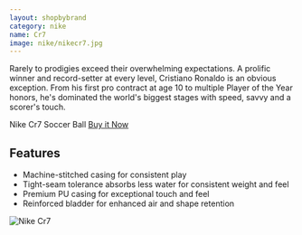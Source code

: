```yaml
---
layout: shopbybrand
category: nike
name: Cr7
image: nike/nikecr7.jpg
---
```


Rarely to prodigies exceed their overwhelming expectations. A prolific winner and record-setter at every level, Cristiano Ronaldo is an obvious exception. From his first pro contract at age 10 to multiple Player of the Year honors, he's dominated the world's biggest stages with speed, savvy and a scorer's touch.

Nike Cr7 Soccer Ball [Buy it Now](http://store.nike.com/us/en_us/pd/cr7-prestige-soccer-ball/pid-690011)

## Features

- Machine-stitched casing for consistent play
- Tight-seam tolerance absorbs less water for consistent weight and feel
- Premium PU casing for exceptional touch and feel
- Reinforced bladder for enhanced air and shape retention

![Nike Cr7](http://images.nike.com/is/image/DotCom/THN_PS/Nike-CR7-Prestige-Soccer-Ball-SC2227_187_A.jpg?fmt=jpg&qty=85&&wid=300&hei=300&bgc=F5F5F5)